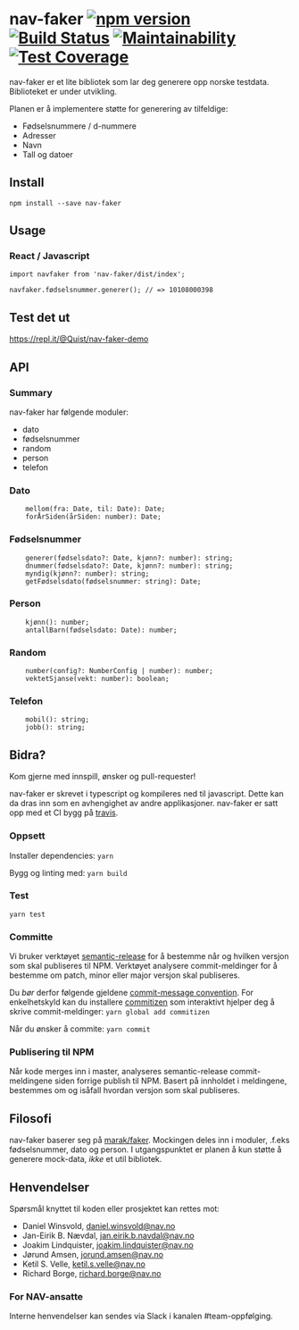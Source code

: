 # nav-faker [![npm version](https://badge.fury.io/js/nav-faker.svg)](https://badge.fury.io/js/nav-faker) [![Build Status](https://travis-ci.org/navikt/nav-faker.svg?branch=master)](https://travis-ci.org/navikt/nav-faker) [![Maintainability](https://api.codeclimate.com/v1/badges/e32a0e4aee01f71e08f6/maintainability)](https://codeclimate.com/github/navikt/nav-faker/maintainability) [![Test Coverage](https://api.codeclimate.com/v1/badges/e32a0e4aee01f71e08f6/test_coverage)](https://codeclimate.com/github/navikt/nav-faker/test_coverage)

nav-faker er et lite bibliotek som lar deg generere opp norske testdata. Biblioteket er under utvikling.

Planen er å implementere støtte for generering av tilfeldige:

* Fødselsnummere / d-nummere
* Adresser
* Navn
* Tall og datoer

## Install

``` npm install --save nav-faker ```

## Usage

### React / Javascript

```
import navfaker from 'nav-faker/dist/index';

navfaker.fødselsnummer.generer(); // => 10108000398

```

## Test det ut

https://repl.it/@Quist/nav-faker-demo


## API

### Summary

nav-faker har følgende moduler:


* dato
* fødselsnummer
* random
* person
* telefon

### Dato

```
    mellom(fra: Date, til: Date): Date;
    forÅrSiden(årSiden: number): Date;
```

### Fødselsnummer

```
    generer(fødselsdato?: Date, kjønn?: number): string;
    dnummer(fødselsdato?: Date, kjønn?: number): string;
    myndig(kjønn?: number): string;
    getFødselsdato(fødselsnummer: string): Date;
```

### Person

```
    kjønn(): number;
    antallBarn(fødselsdato: Date): number;
```

### Random

```
    number(config?: NumberConfig | number): number;
    vektetSjanse(vekt: number): boolean;
```

### Telefon

```
    mobil(): string;
    jobb(): string;
```


## Bidra?

Kom gjerne med innspill, ønsker og pull-requester!

nav-faker er skrevet i typescript og kompileres ned til javascript. Dette kan da dras inn som en avhengighet av andre applikasjoner. nav-faker er satt opp med et CI bygg på [travis](https://travis-ci.org/navikt/nav-faker/).

### Oppsett

Installer dependencies: `yarn `

Bygg og linting med: `yarn build `

### Test

`yarn test`

### Committe 

Vi bruker verktøyet [semantic-release](https://github.com/semantic-release/semantic-release) for å bestemme når og hvilken versjon som skal publiseres til NPM. Verktøyet analysere commit-meldinger for å bestemme om patch, minor eller major versjon skal publiseres.

Du _bør_ derfor følgende gjeldene [commit-message convention](https://travis-ci.org/navikt/nav-faker/). For enkelhetskyld kan du installere [commitizen](https://github.com/commitizen/cz-cli) som interaktivt hjelper deg å skrive commit-meldinger: `yarn global add commitizen`

Når du ønsker å commite: `yarn commit `

### Publisering til NPM

Når kode merges inn i master, analyseres semantic-release commit-meldingene siden forrige publish til NPM. Basert på innholdet i meldingene, bestemmes om og isåfall hvordan versjon som skal publiseres.


## Filosofi

nav-faker baserer seg på [marak/faker](https://github.com/Marak/faker.js). Mockingen deles inn i moduler, .f.eks fødselsnummer, dato og person. I utgangspunktet er planen å kun støtte å generere mock-data, _ikke_ et util bibliotek.  


## Henvendelser

Spørsmål knyttet til koden eller prosjektet kan rettes mot:

* Daniel Winsvold, daniel.winsvold@nav.no
* Jan-Eirik B. Nævdal, jan.eirik.b.navdal@nav.no
* Joakim Lindquister, joakim.lindquister@nav.no
* Jørund Amsen, jorund.amsen@nav.no
* Ketil S. Velle, ketil.s.velle@nav.no
* Richard Borge, richard.borge@nav.no

### For NAV-ansatte

Interne henvendelser kan sendes via Slack i kanalen #team-oppfølging.
